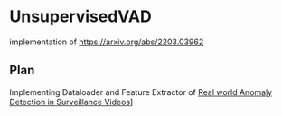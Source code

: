 # UnsupervisedVAD
implementation of https://arxiv.org/abs/2203.03962

## Plan

Implementing Dataloader and Feature Extractor of [Real world Anomaly Detection in Surveillance Videos](https://arxiv.org/pdf/2203.03962.pdf)]
